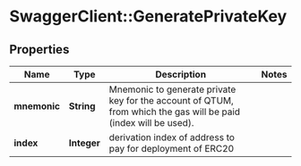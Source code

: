 # SwaggerClient::GeneratePrivateKey

## Properties
Name | Type | Description | Notes
------------ | ------------- | ------------- | -------------
**mnemonic** | **String** | Mnemonic to generate private key for the account of QTUM, from which the gas will be paid (index will be used). | 
**index** | **Integer** | derivation index of address to pay for deployment of ERC20 | 

